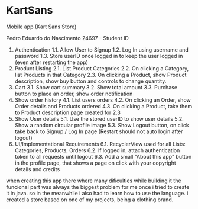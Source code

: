 # KartSans
Mobile app (Kart Sans Store)

Pedro Eduardo do Nascimento
24697 - Student ID 

1. Authentication
1.1. Allow User to Signup
1.2. Log In using username and password
1.3. Store userID once logged in to keep the user logged in (even after restarting the
app)
2. Product Listing
2.1. List Product Categories
2.2. On clicking a Category, list Products in that Category
2.3. On clicking a Product, show Product description, show buy button and controls
to change quantity.
3. Cart
3.1. Show cart summary
3.2. Show total amount
3.3. Purchase button to place an order, show order notification
4. Show order history
4.1. List users orders
4.2. On clicking an Order, show Order details and Products ordered
4.3. On clicking a Product, take them to Product description page created for 2.3
5. Show User details
5.1. Use the stored userID to show user details
5.2. Show a random circular profile image
5.3. Show Logout button, on click take back to Signup / Log In page (Restart should
not auto login after logout)
6. UI/Implementational Requirements
6.1. RecyclerView used for all Lists: Categories, Products, Orders
6.2. If logged in, attach authentication token to all requests until logout
6.3. Add a small "About this app" button in the profile page, that shows a page on
click with your copyright details and credits


when creating this app there where many dificulties while building it
the funcional part was always the biggest problem for me once i tried to create it in java. so in the meanwhile i also had to learn how to use the language. i created a store based on one of my projects, being a clothing brand.
